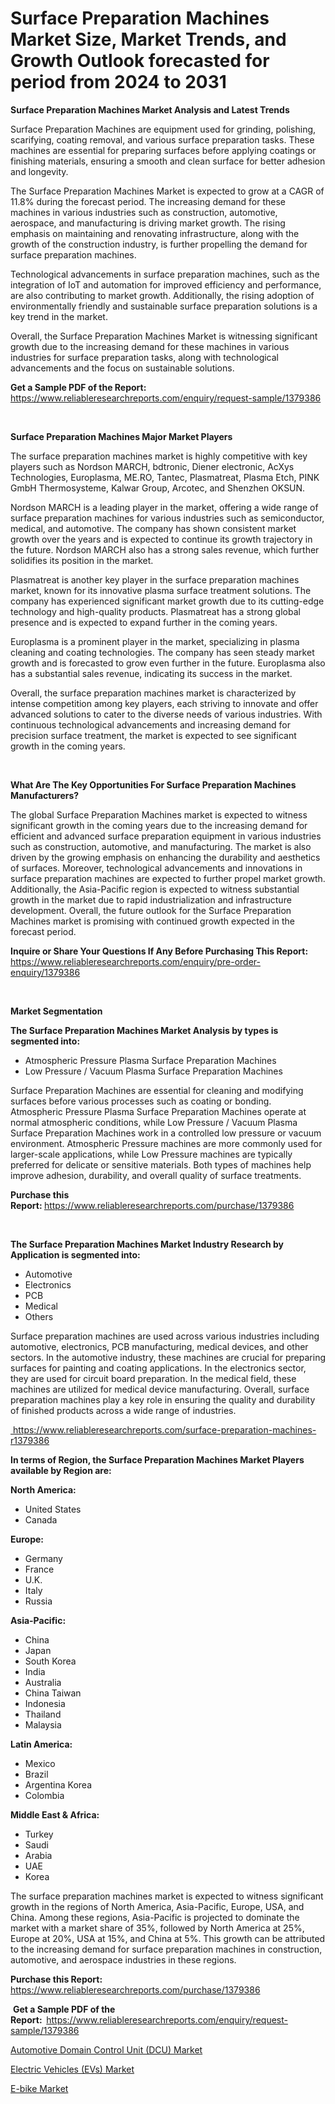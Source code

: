 <p><h1>Surface Preparation Machines Market Size, Market Trends, and Growth Outlook forecasted for period from 2024 to 2031</h1></p><p><strong>Surface Preparation Machines Market Analysis and Latest Trends</strong></p>
<p><p>Surface Preparation Machines are equipment used for grinding, polishing, scarifying, coating removal, and various surface preparation tasks. These machines are essential for preparing surfaces before applying coatings or finishing materials, ensuring a smooth and clean surface for better adhesion and longevity.</p><p>The Surface Preparation Machines Market is expected to grow at a CAGR of 11.8% during the forecast period. The increasing demand for these machines in various industries such as construction, automotive, aerospace, and manufacturing is driving market growth. The rising emphasis on maintaining and renovating infrastructure, along with the growth of the construction industry, is further propelling the demand for surface preparation machines.</p><p>Technological advancements in surface preparation machines, such as the integration of IoT and automation for improved efficiency and performance, are also contributing to market growth. Additionally, the rising adoption of environmentally friendly and sustainable surface preparation solutions is a key trend in the market.</p><p>Overall, the Surface Preparation Machines Market is witnessing significant growth due to the increasing demand for these machines in various industries for surface preparation tasks, along with technological advancements and the focus on sustainable solutions.</p></p>
<p><strong>Get a Sample PDF of the Report:&nbsp;</strong> <a href="https://www.reliableresearchreports.com/enquiry/request-sample/1379386">https://www.reliableresearchreports.com/enquiry/request-sample/1379386</a></p>
<p>&nbsp;</p>
<p><strong>Surface Preparation Machines Major Market Players</strong></p>
<p><p>The surface preparation machines market is highly competitive with key players such as Nordson MARCH, bdtronic, Diener electronic, AcXys Technologies, Europlasma, ME.RO, Tantec, Plasmatreat, Plasma Etch, PINK GmbH Thermosysteme, Kalwar Group, Arcotec, and Shenzhen OKSUN.</p><p>Nordson MARCH is a leading player in the market, offering a wide range of surface preparation machines for various industries such as semiconductor, medical, and automotive. The company has shown consistent market growth over the years and is expected to continue its growth trajectory in the future. Nordson MARCH also has a strong sales revenue, which further solidifies its position in the market.</p><p>Plasmatreat is another key player in the surface preparation machines market, known for its innovative plasma surface treatment solutions. The company has experienced significant market growth due to its cutting-edge technology and high-quality products. Plasmatreat has a strong global presence and is expected to expand further in the coming years.</p><p>Europlasma is a prominent player in the market, specializing in plasma cleaning and coating technologies. The company has seen steady market growth and is forecasted to grow even further in the future. Europlasma also has a substantial sales revenue, indicating its success in the market.</p><p>Overall, the surface preparation machines market is characterized by intense competition among key players, each striving to innovate and offer advanced solutions to cater to the diverse needs of various industries. With continuous technological advancements and increasing demand for precision surface treatment, the market is expected to see significant growth in the coming years.</p></p>
<p>&nbsp;</p>
<p><strong>What Are The Key Opportunities For Surface Preparation Machines Manufacturers?</strong></p>
<p><p>The global Surface Preparation Machines market is expected to witness significant growth in the coming years due to the increasing demand for efficient and advanced surface preparation equipment in various industries such as construction, automotive, and manufacturing. The market is also driven by the growing emphasis on enhancing the durability and aesthetics of surfaces. Moreover, technological advancements and innovations in surface preparation machines are expected to further propel market growth. Additionally, the Asia-Pacific region is expected to witness substantial growth in the market due to rapid industrialization and infrastructure development. Overall, the future outlook for the Surface Preparation Machines market is promising with continued growth expected in the forecast period.</p></p>
<p><strong>Inquire or Share Your Questions If Any Before Purchasing This Report:</strong> <a href="https://www.reliableresearchreports.com/enquiry/pre-order-enquiry/1379386">https://www.reliableresearchreports.com/enquiry/pre-order-enquiry/1379386</a></p>
<p>&nbsp;</p>
<p><strong>Market Segmentation</strong></p>
<p><strong>The Surface Preparation Machines Market Analysis by types is segmented into:</strong></p>
<p><ul><li>Atmospheric Pressure Plasma Surface Preparation Machines</li><li>Low Pressure / Vacuum Plasma Surface Preparation Machines</li></ul></p>
<p><p>Surface Preparation Machines are essential for cleaning and modifying surfaces before various processes such as coating or bonding. Atmospheric Pressure Plasma Surface Preparation Machines operate at normal atmospheric conditions, while Low Pressure / Vacuum Plasma Surface Preparation Machines work in a controlled low pressure or vacuum environment. Atmospheric Pressure machines are more commonly used for larger-scale applications, while Low Pressure machines are typically preferred for delicate or sensitive materials. Both types of machines help improve adhesion, durability, and overall quality of surface treatments.</p></p>
<p><strong>Purchase this Report:&nbsp;</strong><a href="https://www.reliableresearchreports.com/purchase/1379386">https://www.reliableresearchreports.com/purchase/1379386</a></p>
<p>&nbsp;</p>
<p><strong>The Surface Preparation Machines Market Industry Research by Application is segmented into:</strong></p>
<p><ul><li>Automotive</li><li>Electronics</li><li>PCB</li><li>Medical</li><li>Others</li></ul></p>
<p><p>Surface preparation machines are used across various industries including automotive, electronics, PCB manufacturing, medical devices, and other sectors. In the automotive industry, these machines are crucial for preparing surfaces for painting and coating applications. In the electronics sector, they are used for circuit board preparation. In the medical field, these machines are utilized for medical device manufacturing. Overall, surface preparation machines play a key role in ensuring the quality and durability of finished products across a wide range of industries.</p></p>
<p><a href="https://www.reliableresearchreports.com/surface-preparation-machines-r1379386">&nbsp;https://www.reliableresearchreports.com/surface-preparation-machines-r1379386</a></p>
<p><strong>In terms of Region, the Surface Preparation Machines Market Players available by Region are:</strong></p>
<p>
    <p> <strong> North America: </strong>
        <ul>
            <li>United States</li>
            <li>Canada</li>
        </ul>
        </p> 
    <p> <strong> Europe: </strong>
        <ul>
            <li>Germany</li>
            <li>France</li>
            <li>U.K.</li>
            <li>Italy</li>
            <li>Russia</li>
        </ul>
        </p> 
    <p> <strong> Asia-Pacific: </strong>
        <ul>
            <li>China</li>
            <li>Japan</li>
            <li>South Korea</li>
            <li>India</li>
            <li>Australia</li>
            <li>China Taiwan</li>
            <li>Indonesia</li>
            <li>Thailand</li>
            <li>Malaysia</li>
        </ul>
        </p> 
    <p> <strong> Latin America: </strong>
        <ul>
            <li>Mexico</li>
            <li>Brazil</li>
            <li>Argentina Korea</li>
            <li>Colombia</li>
        </ul>
        </p> 
    <p> <strong> Middle East & Africa: </strong>
        <ul>
            <li>Turkey</li>
            <li>Saudi</li>
            <li>Arabia</li>
            <li>UAE</li>
            <li>Korea</li>
        </ul>
    </p>
    </p>
<p><p>The surface preparation machines market is expected to witness significant growth in the regions of North America, Asia-Pacific, Europe, USA, and China. Among these regions, Asia-Pacific is projected to dominate the market with a market share of 35%, followed by North America at 25%, Europe at 20%, USA at 15%, and China at 5%. This growth can be attributed to the increasing demand for surface preparation machines in construction, automotive, and aerospace industries in these regions.</p></p>
<p><strong>Purchase this Report: </strong><a href="https://www.reliableresearchreports.com/purchase/1379386">https://www.reliableresearchreports.com/purchase/1379386</a></p>
<p>&nbsp;<strong>Get a Sample PDF of the Report:&nbsp;&nbsp;</strong><a href="https://www.reliableresearchreports.com/enquiry/request-sample/1379386">https://www.reliableresearchreports.com/enquiry/request-sample/1379386</a></p>
<p><strong></strong></p>
<p><p><a href="https://www.linkedin.com/pulse/automotive-domain-control-unit-dcu-market-size-evaluating-pxmye?trackingId=vQZhuRJo6h5jqXun4TaGrQ%3D%3D">Automotive Domain Control Unit (DCU) Market</a></p><p><a href="https://www.linkedin.com/pulse/electric-vehicles-evs-market-size-growth-segmentation-regional-m8rde?trackingId=Qyn2WV0QuwfwhcBufu1vzQ%3D%3D">Electric Vehicles (EVs) Market</a></p><p><a href="https://www.linkedin.com/pulse/global-e-bike-market-size-trends-insights-projections-7mbge?trackingId=6ZSgz9WFhjghTU4Kxb4F3w%3D%3D">E-bike Market</a></p></p>
